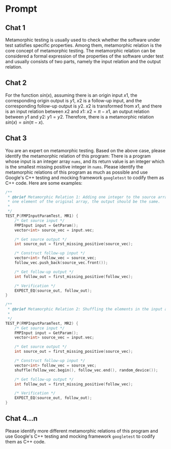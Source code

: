 # Prompt

## Chat 1

Metamorphic testing is usually used to check whether the software under test satisfies specific properties. Among them, metamorphic relation is the core concept of metamorphic testing. The metamorphic relation can be considered a formal expression of the properties of the software under test and usually consists of two parts, namely the input relation and the output relation.

## Chat 2

For the function $sin(x)$, assuming there is an origin input $x1$, the corresponding origin output is $y1$, $x2$ is a follow-up input, and the corresponding follow-up output is $y2$. $x2$ is transformed from $x1$, and there is an input relation between $x2$ and $x1$: $x2=\pi-x1$, an output relation between $y1$ and $y2$: $y1=y2$. Therefore, there is a metamorphic relation $sin(x)=sin(\pi-x)$.

## Chat 3

You are an expert on metamorphic testing. Based on the above case, please identify the metamorphic relation of this program: There is a program whose input is an integer array `nums`, and its return value is an integer which is the smallest missing positive integer in `nums`. Please identify the metamorphic relations of this program as much as possible and use Google's C++ testing and mocking framework `googletest` to codify them as C++ code. Here are some examples:

```cpp
/**
 * @brief Metamorphic Relation 1: Adding one integer to the source array, which is identical to
 * one element of the original array, the output should be the same.
 *
 */
TEST_P(FMPInputParamTest, MR1) {
    /* Get source input */
    FMPInput input = GetParam();
    vector<int> source_vec = input.vec;

    /* Get source output */
    int source_out = first_missing_positive(source_vec);

    /* Construct follow-up input */
    vector<int> follow_vec = source_vec;
    follow_vec.push_back(source_vec.front());

    /* Get follow-up output */
    int follow_out = first_missing_positive(follow_vec);

    /* Verification */
    EXPECT_EQ(source_out, follow_out);
}

/**
 * @brief Metamorphic Relation 2: Shuffling the elements in the input array, the output will be the same.
 *
 */
TEST_P(FMPInputParamTest, MR2) {
    /* Get source input */
    FMPInput input = GetParam();
    vector<int> source_vec = input.vec;

    /* Get source output */
    int source_out = first_missing_positive(source_vec);

    /* Construct follow-up input */
    vector<int> follow_vec = source_vec;
    shuffle(follow_vec.begin(), follow_vec.end(), random_device());

    /* Get follow-up output */
    int follow_out = first_missing_positive(follow_vec);

    /* Verification */
    EXPECT_EQ(source_out, follow_out);
}
```

## Chat 4...n

Please identify more different metamorphic relations of this program and use Google's C++ testing and mocking framework `googletest` to codify them as C++ code.